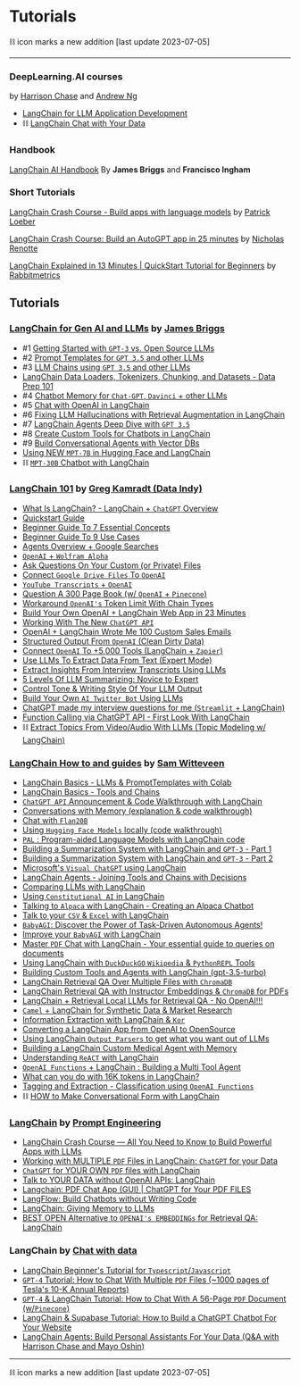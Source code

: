 Tutorials
=========

⛓ icon marks a new addition \[last update 2023-07-05\]

* * *

### DeepLearning.AI courses[](#deeplearningai-courses "Direct link to DeepLearning.AI courses")

by [Harrison Chase](https://github.com/hwchase17) and [Andrew Ng](https://en.wikipedia.org/wiki/Andrew_Ng)

*   [LangChain for LLM Application Development](https://learn.deeplearning.ai/langchain)
*   ⛓ [LangChain Chat with Your Data](https://learn.deeplearning.ai/langchain-chat-with-your-data)

### Handbook[](#handbook "Direct link to Handbook")

[LangChain AI Handbook](https://www.pinecone.io/learn/langchain/) By **James Briggs** and **Francisco Ingham**

### Short Tutorials[](#short-tutorials "Direct link to Short Tutorials")

[LangChain Crash Course - Build apps with language models](https://youtu.be/LbT1yp6quS8) by [Patrick Loeber](https://www.youtube.com/@patloeber)

[LangChain Crash Course: Build an AutoGPT app in 25 minutes](https://youtu.be/MlK6SIjcjE8) by [Nicholas Renotte](https://www.youtube.com/@NicholasRenotte)

[LangChain Explained in 13 Minutes | QuickStart Tutorial for Beginners](https://youtu.be/aywZrzNaKjs) by [Rabbitmetrics](https://www.youtube.com/@rabbitmetrics)

Tutorials[](#tutorials-1 "Direct link to Tutorials")
-----------------------------------------------------

### [LangChain for Gen AI and LLMs](https://www.youtube.com/playlist?list=PLIUOU7oqGTLieV9uTIFMm6_4PXg-hlN6F) by [James Briggs](https://www.youtube.com/@jamesbriggs)[](#langchain-for-gen-ai-and-llms-by-james-briggs "Direct link to langchain-for-gen-ai-and-llms-by-james-briggs")

*   #1 [Getting Started with `GPT-3` vs. Open Source LLMs](https://youtu.be/nE2skSRWTTs)
*   #2 [Prompt Templates for `GPT 3.5` and other LLMs](https://youtu.be/RflBcK0oDH0)
*   #3 [LLM Chains using `GPT 3.5` and other LLMs](https://youtu.be/S8j9Tk0lZHU)
*   [LangChain Data Loaders, Tokenizers, Chunking, and Datasets - Data Prep 101](https://youtu.be/eqOfr4AGLk8)
*   #4 [Chatbot Memory for `Chat-GPT`, `Davinci` + other LLMs](https://youtu.be/X05uK0TZozM)
*   #5 [Chat with OpenAI in LangChain](https://youtu.be/CnAgB3A5OlU)
*   #6 [Fixing LLM Hallucinations with Retrieval Augmentation in LangChain](https://youtu.be/kvdVduIJsc8)
*   #7 [LangChain Agents Deep Dive with `GPT 3.5`](https://youtu.be/jSP-gSEyVeI)
*   #8 [Create Custom Tools for Chatbots in LangChain](https://youtu.be/q-HNphrWsDE)
*   #9 [Build Conversational Agents with Vector DBs](https://youtu.be/H6bCqqw9xyI)
*   [Using NEW `MPT-7B` in Hugging Face and LangChain](https://youtu.be/DXpk9K7DgMo)
*   ⛓ [`MPT-30B` Chatbot with LangChain](https://youtu.be/pnem-EhT6VI)

### [LangChain 101](https://www.youtube.com/playlist?list=PLqZXAkvF1bPNQER9mLmDbntNfSpzdDIU5) by [Greg Kamradt (Data Indy)](https://www.youtube.com/@DataIndependent)[](#langchain-101-by-greg-kamradt-data-indy "Direct link to langchain-101-by-greg-kamradt-data-indy")

*   [What Is LangChain? - LangChain + `ChatGPT` Overview](https://youtu.be/_v_fgW2SkkQ)
*   [Quickstart Guide](https://youtu.be/kYRB-vJFy38)
*   [Beginner Guide To 7 Essential Concepts](https://youtu.be/2xxziIWmaSA)
*   [Beginner Guide To 9 Use Cases](https://youtu.be/vGP4pQdCocw)
*   [Agents Overview + Google Searches](https://youtu.be/Jq9Sf68ozk0)
*   [`OpenAI` + `Wolfram Alpha`](https://youtu.be/UijbzCIJ99g)
*   [Ask Questions On Your Custom (or Private) Files](https://youtu.be/EnT-ZTrcPrg)
*   [Connect `Google Drive Files` To `OpenAI`](https://youtu.be/IqqHqDcXLww)
*   [`YouTube Transcripts` + `OpenAI`](https://youtu.be/pNcQ5XXMgH4)
*   [Question A 300 Page Book (w/ `OpenAI` + `Pinecone`)](https://youtu.be/h0DHDp1FbmQ)
*   [Workaround `OpenAI's` Token Limit With Chain Types](https://youtu.be/f9_BWhCI4Zo)
*   [Build Your Own OpenAI + LangChain Web App in 23 Minutes](https://youtu.be/U_eV8wfMkXU)
*   [Working With The New `ChatGPT API`](https://youtu.be/e9P7FLi5Zy8)
*   [OpenAI + LangChain Wrote Me 100 Custom Sales Emails](https://youtu.be/y1pyAQM-3Bo)
*   [Structured Output From `OpenAI` (Clean Dirty Data)](https://youtu.be/KwAXfey-xQk)
*   [Connect `OpenAI` To +5,000 Tools (LangChain + `Zapier`)](https://youtu.be/7tNm0yiDigU)
*   [Use LLMs To Extract Data From Text (Expert Mode)](https://youtu.be/xZzvwR9jdPA)
*   [Extract Insights From Interview Transcripts Using LLMs](https://youtu.be/shkMOHwJ4SM)
*   [5 Levels Of LLM Summarizing: Novice to Expert](https://youtu.be/qaPMdcCqtWk)
*   [Control Tone & Writing Style Of Your LLM Output](https://youtu.be/miBG-a3FuhU)
*   [Build Your Own `AI Twitter Bot` Using LLMs](https://youtu.be/yLWLDjT01q8)
*   [ChatGPT made my interview questions for me (`Streamlit` + LangChain)](https://youtu.be/zvoAMx0WKkw)
*   [Function Calling via ChatGPT API - First Look With LangChain](https://youtu.be/0-zlUy7VUjg)
*   ⛓ [Extract Topics From Video/Audio With LLMs (Topic Modeling w/ LangChain)](https://youtu.be/pEkxRQFNAs4)

### [LangChain How to and guides](https://www.youtube.com/playlist?list=PL8motc6AQftk1Bs42EW45kwYbyJ4jOdiZ) by [Sam Witteveen](https://www.youtube.com/@samwitteveenai)[](#langchain-how-to-and-guides-by-sam-witteveen "Direct link to langchain-how-to-and-guides-by-sam-witteveen")

*   [LangChain Basics - LLMs & PromptTemplates with Colab](https://youtu.be/J_0qvRt4LNk)
*   [LangChain Basics - Tools and Chains](https://youtu.be/hI2BY7yl_Ac)
*   [`ChatGPT API` Announcement & Code Walkthrough with LangChain](https://youtu.be/phHqvLHCwH4)
*   [Conversations with Memory (explanation & code walkthrough)](https://youtu.be/X550Zbz_ROE)
*   [Chat with `Flan20B`](https://youtu.be/VW5LBavIfY4)
*   [Using `Hugging Face Models` locally (code walkthrough)](https://youtu.be/Kn7SX2Mx_Jk)
*   [`PAL` : Program-aided Language Models with LangChain code](https://youtu.be/dy7-LvDu-3s)
*   [Building a Summarization System with LangChain and `GPT-3` - Part 1](https://youtu.be/LNq_2s_H01Y)
*   [Building a Summarization System with LangChain and `GPT-3` - Part 2](https://youtu.be/d-yeHDLgKHw)
*   [Microsoft's `Visual ChatGPT` using LangChain](https://youtu.be/7YEiEyfPF5U)
*   [LangChain Agents - Joining Tools and Chains with Decisions](https://youtu.be/ziu87EXZVUE)
*   [Comparing LLMs with LangChain](https://youtu.be/rFNG0MIEuW0)
*   [Using `Constitutional AI` in LangChain](https://youtu.be/uoVqNFDwpX4)
*   [Talking to `Alpaca` with LangChain - Creating an Alpaca Chatbot](https://youtu.be/v6sF8Ed3nTE)
*   [Talk to your `CSV` & `Excel` with LangChain](https://youtu.be/xQ3mZhw69bc)
*   [`BabyAGI`: Discover the Power of Task-Driven Autonomous Agents!](https://youtu.be/QBcDLSE2ERA)
*   [Improve your `BabyAGI` with LangChain](https://youtu.be/DRgPyOXZ-oE)
*   [Master `PDF` Chat with LangChain - Your essential guide to queries on documents](https://youtu.be/ZzgUqFtxgXI)
*   [Using LangChain with `DuckDuckGO` `Wikipedia` & `PythonREPL` Tools](https://youtu.be/KerHlb8nuVc)
*   [Building Custom Tools and Agents with LangChain (gpt-3.5-turbo)](https://youtu.be/biS8G8x8DdA)
*   [LangChain Retrieval QA Over Multiple Files with `ChromaDB`](https://youtu.be/3yPBVii7Ct0)
*   [LangChain Retrieval QA with Instructor Embeddings & `ChromaDB` for PDFs](https://youtu.be/cFCGUjc33aU)
*   [LangChain + Retrieval Local LLMs for Retrieval QA - No OpenAI!!!](https://youtu.be/9ISVjh8mdlA)
*   [`Camel` + LangChain for Synthetic Data & Market Research](https://youtu.be/GldMMK6-_-g)
*   [Information Extraction with LangChain & `Kor`](https://youtu.be/SW1ZdqH0rRQ)
*   [Converting a LangChain App from OpenAI to OpenSource](https://youtu.be/KUDn7bVyIfc)
*   [Using LangChain `Output Parsers` to get what you want out of LLMs](https://youtu.be/UVn2NroKQCw)
*   [Building a LangChain Custom Medical Agent with Memory](https://youtu.be/6UFtRwWnHws)
*   [Understanding `ReACT` with LangChain](https://youtu.be/Eug2clsLtFs)
*   [`OpenAI Functions` + LangChain : Building a Multi Tool Agent](https://youtu.be/4KXK6c6TVXQ)
*   [What can you do with 16K tokens in LangChain?](https://youtu.be/z2aCZBAtWXs)
*   [Tagging and Extraction - Classification using `OpenAI Functions`](https://youtu.be/a8hMgIcUEnE)
*   ⛓ [HOW to Make Conversational Form with LangChain](https://youtu.be/IT93On2LB5k)

### [LangChain](https://www.youtube.com/playlist?list=PLVEEucA9MYhOu89CX8H3MBZqayTbcCTMr) by [Prompt Engineering](https://www.youtube.com/@engineerprompt)[](#langchain-by-prompt-engineering "Direct link to langchain-by-prompt-engineering")

*   [LangChain Crash Course — All You Need to Know to Build Powerful Apps with LLMs](https://youtu.be/5-fc4Tlgmro)
*   [Working with MULTIPLE `PDF` Files in LangChain: `ChatGPT` for your Data](https://youtu.be/s5LhRdh5fu4)
*   [`ChatGPT` for YOUR OWN `PDF` files with LangChain](https://youtu.be/TLf90ipMzfE)
*   [Talk to YOUR DATA without OpenAI APIs: LangChain](https://youtu.be/wrD-fZvT6UI)
*   [Langchain: PDF Chat App (GUI) | ChatGPT for Your PDF FILES](https://youtu.be/RIWbalZ7sTo)
*   [LangFlow: Build Chatbots without Writing Code](https://youtu.be/KJ-ux3hre4s)
*   [LangChain: Giving Memory to LLMs](https://youtu.be/dxO6pzlgJiY)
*   [BEST OPEN Alternative to `OPENAI's EMBEDDINGs` for Retrieval QA: LangChain](https://youtu.be/ogEalPMUCSY)

### LangChain by [Chat with data](https://www.youtube.com/@chatwithdata)[](#langchain-by-chat-with-data "Direct link to langchain-by-chat-with-data")

*   [LangChain Beginner's Tutorial for `Typescript`/`Javascript`](https://youtu.be/bH722QgRlhQ)
*   [`GPT-4` Tutorial: How to Chat With Multiple `PDF` Files (~1000 pages of Tesla's 10-K Annual Reports)](https://youtu.be/Ix9WIZpArm0)
*   [`GPT-4` & LangChain Tutorial: How to Chat With A 56-Page `PDF` Document (w/`Pinecone`)](https://youtu.be/ih9PBGVVOO4)
*   [LangChain & Supabase Tutorial: How to Build a ChatGPT Chatbot For Your Website](https://youtu.be/R2FMzcsmQY8)
*   [LangChain Agents: Build Personal Assistants For Your Data (Q&A with Harrison Chase and Mayo Oshin)](https://youtu.be/gVkF8cwfBLI)

* * *

⛓ icon marks a new addition \[last update 2023-07-05\]